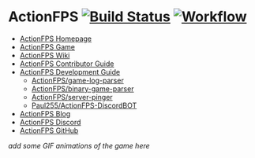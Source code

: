 # ActionFPS [![Build Status](https://travis-ci.org/ScalaWilliam/ActionFPS.svg)](https://travis-ci.org/ScalaWilliam/ActionFPS)  [![Workflow](https://badge.waffle.io/ScalaWilliam/actionfps.png?label=ready&title=Ready)](https://waffle.io/ScalaWilliam/actionfps)

* [ActionFPS Homepage](https://actionfps.com/)
* [ActionFPS Game](https://github.com/ActionFPS/ActionFPS-Game)
* [ActionFPS Wiki](https://github.com/ScalaWilliam/ActionFPS/wiki)
* [ActionFPS Contributor Guide](https://github.com/ScalaWilliam/ActionFPS/wiki/Contributor-Guide)
* [ActionFPS Development Guide](https://github.com/ScalaWilliam/ActionFPS/wiki/Development-Guide)
  * <a href="https://github.com/ActionFPS/game-log-parser">ActionFPS/game-log-parser</a>
  * <a href="https://github.com/ActionFPS/binary-game-parser">ActionFPS/binary-game-parser</a>
  * <a href="https://github.com/ActionFPS/server-pinger">ActionFPS/server-pinger</a>
  * <a href="https://github.com/Paul255/ActionFPS-DiscordBOT">Paul255/ActionFPS-DiscordBOT</a>
* [ActionFPS Blog](https://actionfps.blogspot.com)
* [ActionFPS Discord](https://discord.gg/HYHku8C)
* [ActionFPS GitHub](https://github.com/ScalaWilliam/ActionFPS/)

_add some GIF animations of the game here_

